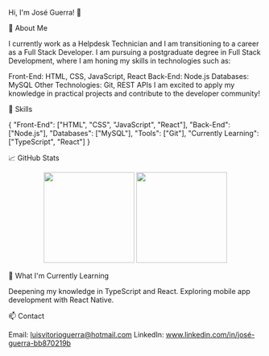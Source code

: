 Hi, I'm José Guerra! 👋

💼 About Me

I currently work as a Helpdesk Technician and I am transitioning to a career as a Full Stack Developer. I am pursuing a postgraduate degree in Full Stack Development, where I am honing my skills in technologies such as:

Front-End: HTML, CSS, JavaScript, React
Back-End: Node.js
Databases: MySQL
Other Technologies: Git, REST APIs
I am excited to apply my knowledge in practical projects and contribute to the developer community!

🚀 Skills

{
  "Front-End": ["HTML", "CSS", "JavaScript", "React"],
  "Back-End": ["Node.js"],
  "Databases": ["MySQL"],
  "Tools": ["Git"],
  "Currently Learning": ["TypeScript", "React"]
}

📈 GitHub Stats
<p align="center"> <img height="180em" src="https://github-readme-stats.vercel.app/api?username=joseguerra5&show_icons=true&hide_border=true&theme=radical" /> <img height="180em" src="https://github-readme-stats.vercel.app/api/top-langs/?username=joseguerra5&layout=compact&hide_border=true&theme=radical" /> </p>

🌱 What I'm Currently Learning

Deepening my knowledge in TypeScript and React.
Exploring mobile app development with React Native.

📫 Contact

Email: luisvitorioguerra@hotmail.com
LinkedIn: www.linkedin.com/in/josé-guerra-bb870219b
